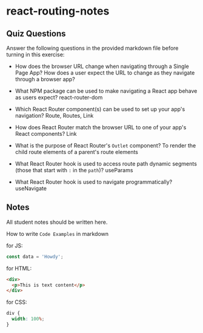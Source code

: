 # react-routing-notes

## Quiz Questions

Answer the following questions in the provided markdown file before turning in this exercise:

- How does the browser URL change when navigating through a Single Page App? How does a user expect the URL to change as they navigate through a browser app?

- What NPM package can be used to make navigating a React app behave as users expect?
  react-router-dom
- Which React Router component(s) can be used to set up your app's navigation?
  Route, Routes, Link
- How does React Router match the browser URL to one of your app's React components?
  Link
- What is the purpose of React Router's `Outlet` component?
  To render the child route elements of a parent's route elements
- What React Router hook is used to access route path dynamic segments (those that start with `:` in the `path`)?
  useParams
- What React Router hook is used to navigate programmatically?
  useNavigate

## Notes

All student notes should be written here.

How to write `Code Examples` in markdown

for JS:

```javascript
const data = 'Howdy';
```

for HTML:

```html
<div>
  <p>This is text content</p>
</div>
```

for CSS:

```css
div {
  width: 100%;
}
```
